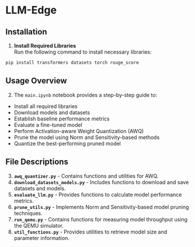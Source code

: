 # LLM-Edge
## Installation
1. **Install Required Libraries**  
Run the following command to install necessary libraries:  
```bash
pip install transformers datasets torch rouge_score
```

## Usage Overview
2. The `main.ipynb` notebook provides a step-by-step guide to:
- Install all required libraries
- Download models and datasets
- Establish baseline performance metrics
- Evaluate a fine-tuned model
- Perform Activation-aware Weight Quantization (AWQ)
- Prune the model using Norm and Sensitivity-based methods
- Quantize the best-performing pruned model

## File Descriptions
3. **`awq_quantizer.py`** - Contains functions and utilities for AWQ.  
4. **`download_datasets_models.py`** - Includes functions to download and save datasets and models.  
5. **`evaluate_llm.py`** - Provides functions to calculate model performance metrics.  
6. **`prune_utils.py`** - Implements Norm and Sensitivity-based model pruning techniques.  
7. **`run_qemu.py`** - Contains functions for measuring model throughput using the QEMU simulator.  
8. **`util_functions.py`** - Provides utilities to retrieve model size and parameter information.